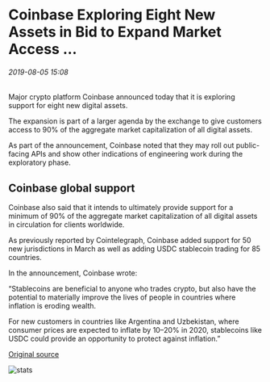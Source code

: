 # Coinbase Exploring Eight New Assets in Bid to Expand Market Access ...

###### 2019-08-05 15:08

Major crypto platform Coinbase announced today that it is exploring support for eight new digital assets.

The expansion is part of a larger agenda by the exchange to give customers access to 90% of the aggregate market capitalization of all digital assets.

As part of the announcement, Coinbase noted that they may roll out public-facing APIs and show other indications of engineering work during the exploratory phase.

## Coinbase global support

Coinbase also said that it intends to ultimately provide support for a minimum of 90% of the aggregate market capitalization of all digital assets in circulation for clients worldwide.

As previously reported by Cointelegraph, Coinbase added support for 50 new jurisdictions in March as well as adding USDC stablecoin trading for 85 countries.

In the announcement, Coinbase wrote:

“Stablecoins are beneficial to anyone who trades crypto, but also have the potential to materially improve the lives of people in countries where inflation is eroding wealth.

For new customers in countries like Argentina and Uzbekistan, where consumer prices are expected to inflate by 10–20% in 2020, stablecoins like USDC could provide an opportunity to protect against inflation.”

[Original source](https://cointelegraph.com/news/coinbase-exploring-eight-new-assets-in-bid-to-expand-market-access)

![stats](https://c.statcounter.com/11760860/0/a89fa40b/1/ "stats")